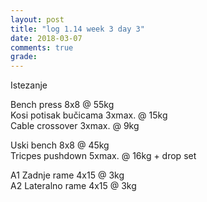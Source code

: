 ```yaml
---
layout: post
title: "log 1.14 week 3 day 3"
date: 2018-03-07
comments: true
grade:
---
```


Istezanje

Bench press 8x8 @ 55kg  
Kosi potisak bučicama 3xmax. @ 15kg  
Cable crossover 3xmax. @ 9kg  

Uski bench 8x8 @ 45kg  
Tricpes pushdown 5xmax. @ 16kg + drop set         

A1 Zadnje rame 4x15 @ 3kg  
A2 Lateralno rame 4x15 @ 3kg  
